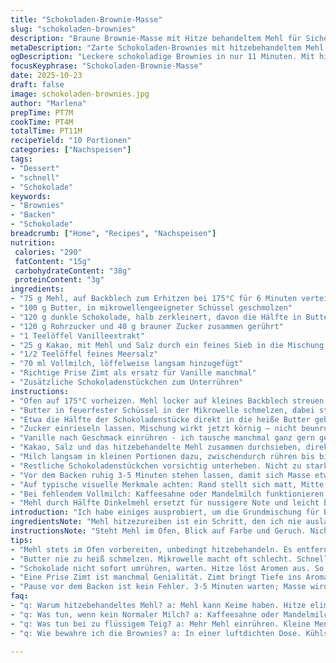 ```yaml
---
title: "Schokoladen-Brownie-Masse"
slug: "schokoladen-brownies"
description: "Braune Brownie-Masse mit Hitze behandeltem Mehl für Sicherheit. Butter, halb geschmolzene Schokolade, Zucker, Vanille, Kakao, Salz, Mehl und Milch vermischt. Weitere Schokoladenstückchen untergehoben. Einfache Zubereitung mit ausreichend Feuchtigkeit und schmelzenden Schokostücken. Kalorienreich mit mittlerem Proteingehalt und löslichen Ballaststoffen. Für 10 Portionen konzipiert."
metaDescription: "Zarte Schokoladen-Brownies mit hitzebehandeltem Mehl für Sicherheit und intensivem Schokoladengeschmack. Köstlicher Genuss für Ihre nächste Feier."
ogDescription: "Leckere schokoladige Brownies in nur 11 Minuten. Mit hitzebehandeltem Mehl für garantierte Sicherheit. Ideal für Schokoladenliebhaber."
focusKeyphrase: "Schokoladen-Brownie-Masse"
date: 2025-10-23
draft: false
image: schokoladen-brownies.jpg
author: "Marlena"
prepTime: PT7M
cookTime: PT4M
totalTime: PT11M
recipeYield: "10 Portionen"
categories: ["Nachspeisen"]
tags:
- "Dessert"
- "schnell"
- "Schokolade"
keywords:
- "Brownies"
- "Backen"
- "Schokolade"
breadcrumb: ["Home", "Recipes", "Nachspeisen"]
nutrition: 
 calories: "290"
 fatContent: "15g"
 carbohydrateContent: "38g"
 proteinContent: "3g"
ingredients:
- "75 g Mehl, auf Backblech zum Erhitzen bei 175°C für 6 Minuten verteilt, damit keimfrei"
- "100 g Butter, in mikrowellengeeigneter Schüssel geschmolzen"
- "120 g dunkle Schokolade, halb zerkleinert, davon die Hälfte in Butter geschmolzen"
- "120 g Rohrzucker und 40 g brauner Zucker zusammen gerührt"
- "1 Teelöffel Vanilleextrakt"
- "25 g Kakao, mit Mehl und Salz durch ein feines Sieb in die Mischung gesiebt"
- "1/2 Teelöffel feines Meersalz"
- "70 ml Vollmilch, löffelweise langsam hinzugefügt"
- "Richtige Prise Zimt als ersatz für Vanille manchmal"
- "Zusätzliche Schokoladenstückchen zum Unterrühren"
instructions:
- "Ofen auf 175°C vorheizen. Mehl locker auf kleines Backblech streuen und schieben. Nach ca. 6 Minuten Farbe etwas gebräunt, nüchtern riechend, rausnehmen. Wichtig: hitze schützt vor rohem Mehlgeschmack und möglichen Bakterien."
- "Butter in feuerfester Schüssel in der Mikrowelle schmelzen, dabei stückweise ggf. rühren, um keine Hitzestaus zu bekommen. Konsistenz sollte klar flüssig sein, nicht braun."
- "Etwa die Hälfte der Schokoladenstücke direkt in die heiße Butter geben. Nicht sofort umrühren, sondern kurz warten, bis die Hitze die Stücke anspricht. Dann kräftig mit Schneebesen schlagen, bis die Masse glänzend und glatt wird. Nicht länger als notwendig, sonst könnte Schokolade auskristallisieren und bitter werden."
- "Zucker einrieseln lassen. Mischung wirkt jetzt körnig – nicht beunruhigen, das ist normal. Nicht zu lange rühren, sonst verlieren Kristalle ihre Struktur."
- "Vanille nach Geschmack einrühren - ich tausche manchmal ganz gern gegen Zimt, bringt interessante Tiefe. Nicht jeden Geschmack täglich."
- "Kakao, Salz und das hitzebehandelte Mehl zusammen durchsieben, direkt über die Butter-Zucker-Mischung. Durchsieben verhindert Klümpchen und gleichmäßige Verteilung. Mit Holzlöffel locker unterheben. Teig beginnt, sich vom Rand zu lösen, dickflüssig aber nicht trocken."
- "Milch langsam in kleinen Portionen dazu, zwischendurch rühren bis bindiger Teig erreicht. Entscheide nach Gefühl, sollte glänzend und elastisch sein, nicht zu flüssig zum Verteilen. Besser nach und nach als alles auf einmal und zu dünn."
- "Restliche Schokoladenstückchen vorsichtig unterheben. Nicht zu stark rühren, wenige Stückchen sollen sichtbar bleiben – sorgt für angenehme Textur und Schmelzerlebnis im Inneren."
- "Vor dem Backen ruhig 3-5 Minuten stehen lassen, damit sich Masse etwas setzt. Backzeit etwa 4 Minuten im vorgeheizten Ofen reicht, wenn nur Masse zubereitet wird und nach Backen noch gekühlt werden soll."
- "Auf typische visuelle Merkmale achten: Rand stellt sich matt, Mitte wirkt noch leicht glänzend – nicht trocken oder rissig. So bleibt chewy, das ist essenziell."
- "Bei fehlendem Vollmilch: Kaffeesahne oder Mandelmilch funktionieren, verändern Geschmack minimal, aber gut. Butter auch gegen Kokosöl austauschen, gibt interessante Note, aber Achtung auf festere Konsistenz."
- "Mehl durch Hälfte Dinkelmehl ersetzt für nussigere Note und leicht bessere Verträglichkeit. Manchmal Eischnee vorsichtig unterheben für luftigere Brownies, wenn Zeit vorhanden und eventueller Zusatz gewünscht."
introduction: "Ich habe einiges ausprobiert, um die Grundmischung für Brownie-Masse sicher und zugleich aromatisch zu machen. Rohes Mehl war mir nie geheuer, daher 6 Minuten Hitze im Ofen – ganz wichtig, damit keine Keime übrig bleiben. Die Butter-Schokolade-Kombination schmeckt mir am besten, wenn die Schokolade nur halb geschmolzen wird. So bleibt der Geschmack knackig und nicht verbrannt. Mein Zucker-Mix aus Rohr- und braunem Zucker sorgt für gute Karamellnoten, die Vanille oftmals durch Zimt ersetzt – gibt eine Mutprobe fürs Gewöhnliche. Das Zusammenbringen der trockenen Zutaten mit durchsieben verhindert Klümpchen, und die langsame Zugabe von Milch macht den Teig sehr geschmeidig. Restschokolade sorgt für Überraschung im Biss, das ist unverzichtbar. Backzeit kürzer mit langer Kühlpause – so habe ich beste Ergebnisse."
ingredientsNote: "Mehl hitzezureiben ist ein Schritt, den ich nie auslasse. Roh schmeckt das Mehl muffig und unverträglich. Butter soll zimmerwarm geschmolzen werden, nicht zu heiß – sonst verändert sich Schmelzpunkt der Schokolade unschön. Für Schokolade eignet sich nicht jede Sorte, Zartbitterschokolade mit mindestens 60 Prozent Kakaoanteil empfehle ich. Zucker darf ruhig gemischt sein, Rohrzucker bringt Tiefe, brauner Zucker Röstnoten. Vanille gibt das Aroma, aber manchmal mit Zimt experimentieren – funktioniert überraschend gut. Kakao gut sieben mit Salz und Mehl, das steigert die Qualität des Endprodukts. Milch oder eine Milchalternative langsam zugeben, damit der Teig die richtige Bindung hat. Alternative Fette wie Butterersatz nehmen bei Milchallergien, bei veganen Bedürfnissen lässt sich Mandelmilch und Kokosöl kombinieren. Schokoladenstückchen untermengen, damit kleine Schokobomben entstehen – ein Muss für mich."
instructionsNote: "Steht Mehl im Ofen, Blick auf Farbe und Geruch. Nicht verbrennen lassen, gerade so warm, dass Bakterien weg sind. Butter in kurzen Intervallen bei mittlerer Leistung schmelzen, dabei nicht aus den Augen lassen. Schokolade erst halb einrühren, langsam schmelzen lassen, sonst verbrennt sie. Zucker nur kurz einrühren, sonst zu feucht. Beim Vanille verwenden nicht überdosieren, sonst zu süß. Siebe für Kakao, Salz und Mehl geben Gleichmäßigkeit und verhindern Klümpchen. Milch langsam und portioniert untermischen, sonst wird Teig zu flüssig. Holzlöffel zum Rühren, kein Mixer – Geschmack leidet sonst. Restschokolade unterheben vorsichtig, damit Stücke erhalten bleiben. Geduld vor Backen, mindestens 3 Minuten stehen lassen, damit Bindung besser wird. Backzeit für Masse kurz, 4 Minuten genügen. Auf Glanzunterschiede am Rand und in der Mitte achten. Kühlung nach dem Backen verbessert Textur immens. Alternative Milch und Fette geben Variation, immer auf Konsistenz achten."
tips:
- "Mehl stets im Ofen vorbereiten, unbedingt hitzebehandeln. Es entfernt unangenehme Geschmäcker. 175°C für 6 Minuten. Danach Mühle duftet nussig. Kleinere Portionen schaffen Zeit zum Rühren."
- "Butter nie zu heiß schmelzen. Mikrowelle macht oft schlecht. Schnelle Intervalle, immer wieder überlegen. Ein klarer, nicht brauner Zustand ist wichtig. Schokolade daselbe; gleichmäßig."
- "Schokolade nicht sofort umrühren, warten. Hitze löst Aromen aus. So bleibt die Konsistenz perfekt. Restliche Schokoladenstückchen vorsichtig untermengen. Wer mehr Crunch möchte, gegen Vollmilch spielen."
- "Eine Prise Zimt ist manchmal Genialität. Zimt bringt Tiefe ins Aroma. Alternativen im Zucker, Rohrzucker gibt Facetten. Ausprobieren ist wichtig für individuelle Vorlieben."
- "Pause vor dem Backen ist kein Fehler. 3-5 Minuten warten; Masse wird besser. Oberflächenqualität: glänzend zu matt am Rand. Kühlen verbessert das Erlebnis beim Essen."
faq:
- "q: Warum hitzebehandeltes Mehl? a: Mehl kann Keime haben. Hitze eliminiert. Dadurch wenig Risiko, geschmacklich zu intensiv."
- "q: Was tun, wenn kein Normaler Milch? a: Kaffeesahne oder Mandelmilch sind Alternativen. Nicht viel Unterschied im Geschmack, aber die Textur."
- "q: Was tun bei zu flüssigem Teig? a: Mehr Mehl einrühren. Kleine Mengen nach Gefühl. Passt die Konsistenz nicht, wird’s schwierig. Anpassen ist wichtig."
- "q: Wie bewahre ich die Brownies? a: In einer luftdichten Dose. Kühlschrank funktioniert auch. Aber vorher gut auskühlen lassen, nicht weichen."

---
```

